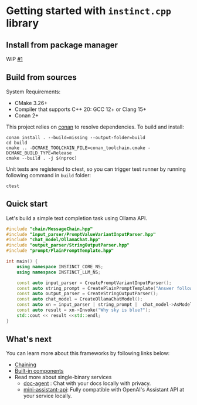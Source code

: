 # Getting started with `instinct.cpp` library

## Install from package manager

WIP [#1](https://github.com/RobinQu/instinct.cpp/issues/1)

## Build from sources

System Requirements:

* CMake 3.26+
* Compiler that supports C++ 20: GCC 12+ or Clang 15+
* Conan 2+

This project relies on [conan](https://conan.io/) to resolve dependencies. To build and install:

```shell
conan install . --build=missing --output-folder=build
cd build
cmake .. -DCMAKE_TOOLCHAIN_FILE=conan_toolchain.cmake -DCMAKE_BUILD_TYPE=Release
cmake --build . -j $(nproc)
```

Unit tests are registered to ctest, so you can trigger test runner by running following command in `build` folder:

```shell
ctest
```


## Quick start

Let's build a simple text completion task using Ollama API.

```c++
#include "chain/MessageChain.hpp"
#include "input_parser/PromptValueVariantInputParser.hpp"
#include "chat_model/OllamaChat.hpp"
#include "output_parser/StringOutputParser.hpp"
#include "prompt/PlainPromptTemplate.hpp"

int main() {
    using namespace INSTINCT_CORE_NS;
    using namespace INSTINCT_LLM_NS;

    const auto input_parser = CreatePromptVariantInputParser();
    const auto string_prompt = CreatePlainPromptTemplate("Answer following question in one sentence: {question}");
    const auto output_parser = CreateStringOutputParser();
    const auto chat_model = CreateOllamaChatModel();
    const auto xn = input_parser | string_prompt |  chat_model->AsModelFunction() | output_parser;
    const auto result = xn->Invoke("Why sky is blue?");
    std::cout << result <<std::endl;
}
```


## What's next

You can learn more about this frameworks by following links below:

* [Chaining](./chaining.md)
* [Built-in components](./components.md)
* Read more about single-binary services
    * [doc-agent](../modules/instinct-examples/doc-agent/README.md) : Chat with your docs locally with privacy.
    * [mini-assistant-api](../modules/instinct-examples/mini-assistant/README.md): Fully compatible with OpenAI's Assistant API at your service locally.

